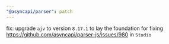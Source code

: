 ```yaml
---
"@asyncapi/parser": patch
---
```


fix: upgrade `ajv` to version `8.17.1` to lay the foundation for fixing https://github.com/asyncapi/parser-js/issues/980 in `Studio`
